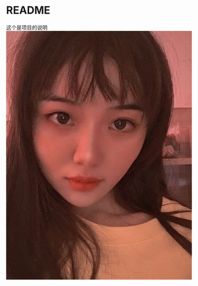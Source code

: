 # README
这个是项目的说明
![](https://github.com/yaleizh/yaleizh.github.io/raw/master/img/IMG_0473(20200513-182413).jpg)
